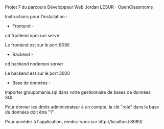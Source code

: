 Projet 7 du parcours Développeur Web
Jordan LESUR - OpenClassrooms

Instructions pour l'installation :

- Frontend -

cd frontend
npm run serve

Le frontend est sur le port 8080

- Backend -

cd backend
nodemon server

Le backend est sur le port 3000

- Base de données -

Importer groupomania.sql dans votre gestionnaire de bases de données SQL

Pour donner les droits administrateur à un compte, la clé "role" dans la base de données doit être "1".


Pour accéder à l'application, rendez-vous sur http://localhost:8080/